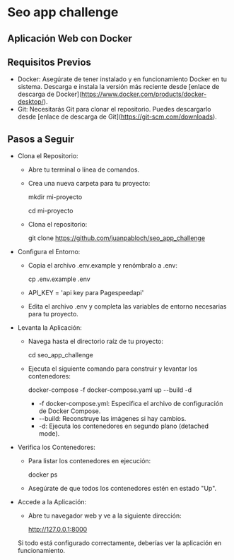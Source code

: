 # Seo app challenge

## Aplicación Web con Docker
## Requisitos Previos
 * Docker: Asegúrate de tener instalado y en funcionamiento Docker en tu sistema. Descarga e instala la versión más reciente desde \[enlace de descarga de Docker\](https://www.docker.com/products/docker-desktop/).
 * Git: Necesitarás Git para clonar el repositorio. Puedes descargarlo desde \[enlace de descarga de Git\](https://git-scm.com/downloads).

## Pasos a Seguir
 * Clona el Repositorio:
   * Abre tu terminal o línea de comandos.
   * Crea una nueva carpeta para tu proyecto:

     mkdir mi-proyecto
     
     cd mi-proyecto

   * Clona el repositorio:

     git clone https://github.com/juanpabloch/seo_app_challenge

 * Configura el Entorno:
    * Copia el archivo .env.example y renómbralo a .env:

      cp .env.example .env
    * API_KEY = 'api key para Pagespeedapi'

    * Edita el archivo .env y completa las variables de entorno necesarias para tu proyecto.
    
* Levanta la Aplicación:
    * Navega hasta el directorio raíz de tu proyecto:

      cd seo_app_challenge

   * Ejecuta el siguiente comando para construir y levantar los contenedores:

     docker-compose -f docker-compose.yaml up --build -d

     * -f docker-compose.yml: Especifica el archivo de configuración de Docker Compose.
     * --build: Reconstruye las imágenes si hay cambios.
     * -d: Ejecuta los contenedores en segundo plano (detached mode).

 * Verifica los Contenedores:
   * Para listar los contenedores en ejecución:

     docker ps

   * Asegúrate de que todos los contenedores estén en estado "Up".
    
  * Accede a la Aplicación:
    * Abre tu navegador web y ve a la siguiente dirección:

      http://127.0.0.1:8000

     Si todo está configurado correctamente, deberías ver la aplicación en funcionamiento.


